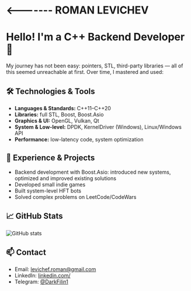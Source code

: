 # <------- ROMAN LEVICHEV
# Hello! I'm a C++ Backend Developer 👋

My journey has not been easy: pointers, STL, third-party libraries — all of this seemed unreachable at first. Over time, I mastered and used:

## 🛠 Technologies & Tools
- **Languages & Standards:** C++11–C++20  
- **Libraries:** full STL, Boost, Boost.Asio  
- **Graphics & UI:** OpenGL, Vulkan, Qt  
- **System & Low-level:** DPDK, KernelDriver (Windows), Linux/Windows API  
- **Performance:** low-latency code, system optimization  

## 🚀 Experience & Projects
- Backend development with Boost.Asio: introduced new systems, optimized and improved existing solutions  
- Developed small indie games  
- Built system-level HFT bots  
- Solved complex problems on LeetCode/CodeWars  

## 📈 GitHub Stats
![GitHub stats](https://github-readme-stats.vercel.app/api?username=Bfilin1956&show_icons=true&theme=radical)

## 📫 Contact
- Email: levichef.roman@gmail.com
- LinkedIn: [linkedin.com/](https://linkedin.com/)  
- Telegram: [@DarkFilin1](https://t.me/DarkFilin1)
